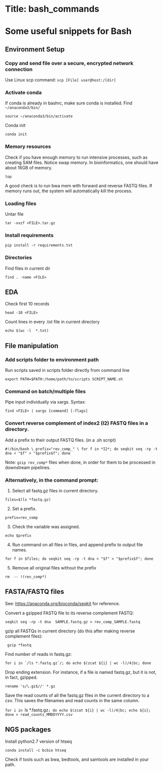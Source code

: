# Title: bash_commands

# Some useful snippets for Bash

## Environment Setup

### Copy and send file over a secure, encrypted network connection
  Use Linux scp command:
  `scp [File] user@host:/[dir]`

### Activate conda
  If conda is already in bashrc, make sure conda is installed. Find `~/anaconda3/bin/`
  
   `source ~/anaconda3/bin/activate`
   
  Conda init
  
   `conda init`
   

### Memory resources
  Check if you have enough memory to run intensive processes, such as creating SAM files. Notice swap memory. In bioinformatics, one should have about 16GB of memory.
  
  `top`
  
  A good check is to run bwa mem with forward and reverse FASTQ files. If memory runs out, the system will automatically kill the process. 

### Loading files
  Untar file
  
  `tar -xvzf <FILE>.tar.gz`

### Install requirements

  `pip install -r requirements.txt`

### Directories
  Find files in current dir
  
  `find . -name <FILE>`

## EDA
  Check first 10 records
  
  `head -10 <FILE>`
  
  Count lines in every .txt file in current directory
  
  `echo $(wc -l  *.txt) `

## File manipulation

### Add scripts folder to environment path
  Run scripts saved in scripts folder directly from command line
  
  `export PATH=$PATH:/home/path/to/scripts
  SCRIPT_NAME.sh`

### Command on batch/multiple files
  Pipe input individually via xargs. Syntax: 
  
  `find <FILE> | xargs [command] [-flags]`
  
  ### Convert reverse complement of index2 (I2) FASTQ files in a directory.
  Add a prefix to their output FASTQ files.
  (in a .sh script)
  
  `#!/bin/bash \
  prefix="rev_comp_" \
  for f in *I2*; do seqkit seq -rp -t dna < "$f" > "$prefix$f"; done`
  
  Note: `gzip rev_comp*` files when done, in order for them to be processed in downstream pipelines.
  
  ### Alternatively, in the command prompt:
  
  1. Select all fastq.gz files in current directory.
  
  `files=$(ls *fastq.gz)`
  
  2. Set a prefix.

  `prefix=rev_comp`
  
  3. Check the variable was assigned.

  `echo $prefix`
  
  4. Run command on all files in files, and append prefix to output file names.

  `for f in $files; do seqkit seq -rp -t dna < "$f" > "$prefix$f"; done`
  
  5. Remove all original files without the prefix
  
  `rm  -- !(rev_comp*)`
  
## FASTA/FASTQ files
  See: https://anaconda.org/bioconda/seqkit for reference.
  
  Convert a gzipped FASTQ file to its reverse complement FASTQ:
  
  `
  seqkit seq -rp -t dna  SAMPLE.fastq.gz > rev_comp_SAMPLE.fastq  
  `
  
  gzip all FASTQs in current directory (do this after making reverse complement files):
  
  ` 
  gzip *fastq
  `
  
  Find number of reads in fastq.gz:
  
  ``for i in `/ls *.fastq.gz`/; do echo $(zcat ${i} | wc -l)/4|bc; done``
  
  Drop ending extension. For instance, if a file is named fastq.gz, but it is not, in fact, gzipped.
  
  `rename 's/\.gz$//' *.gz`

  Save the read counts of all the fastq.gz files in the current directory to a csv. This saves the filenames and read counts in the same column. 
  
  `for i in `ls *.fastq.gz`; do echo $(zcat ${i} | wc -l)/4|bc; echo ${i}; done > read_counts_MMDDYYYY.csv`

 ## NGS packages
  Install python2.7 version of htseq
  
  `conda install -c bcbio htseq`
  
  Check if tools such as bwa, bedtools, and samtools are installed in your path.
 
  


